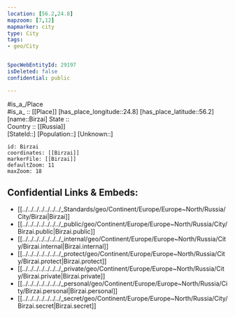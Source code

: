 ```yaml
---
location: [56.2,24.8] 
mapzoom: [7,12] 
mapmarker: city 
type: City
tags:
- geo/City


SpocWebEntityId: 29197
isDeleted: false
confidential: public

---
```

#is_a_/Place  
#is_a_ :: [[Place]] 
[has_place_longitude::24.8] 
[has_place_latitude::56.2] 
[name::Birzai] 
State ::  
Country :: [[Russia]]  
[StateId::] 
[Population::] 
[Unknown::] 


```leaflet
id: Birzai
coordinates: [[Birzai]] 
markerFile: [[Birzai]] 
defaultZoom: 11 
maxZoom: 18
```


## Confidential Links & Embeds: 
- [[../../../../../../../_Standards/geo/Continent/Europe/Europe~North/Russia/City/Birzai|Birzai]] 
- [[../../../../../../../_public/geo/Continent/Europe/Europe~North/Russia/City/Birzai.public|Birzai.public]] 
- [[../../../../../../../_internal/geo/Continent/Europe/Europe~North/Russia/City/Birzai.internal|Birzai.internal]] 
- [[../../../../../../../_protect/geo/Continent/Europe/Europe~North/Russia/City/Birzai.protect|Birzai.protect]] 
- [[../../../../../../../_private/geo/Continent/Europe/Europe~North/Russia/City/Birzai.private|Birzai.private]] 
- [[../../../../../../../_personal/geo/Continent/Europe/Europe~North/Russia/City/Birzai.personal|Birzai.personal]] 
- [[../../../../../../../_secret/geo/Continent/Europe/Europe~North/Russia/City/Birzai.secret|Birzai.secret]] 
